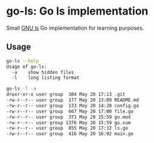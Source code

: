 # go-ls: Go ls implementation

Small [GNU ls](https://www.gnu.org/software/coreutils/manual/html_node/ls-invocation.html#ls-invocation)
Go implementation for learning purposes.

## Usage

```bash
go-ls --help
Usage of go-ls:
  -a    show hidden files
  -l    long listing format

go-ls -l -a
drwxr-xr-x user group  384 May 20 17:13 .git     
-rw-r--r-- user group  177 May 20 13:09 README.md
-rw-r--r-- user group  133 May 20 14:20 config.go
-rw-r--r-- user group  667 May 20 17:00 file.go  
-rw-r--r-- user group  371 May 20 15:59 go.mod   
-rw-r--r-- user group 1376 May 20 15:59 go.sum   
-rw-r--r-- user group  855 May 20 17:12 ls.go    
-rw-r--r-- user group  416 May 20 16:02 main.go  
```
